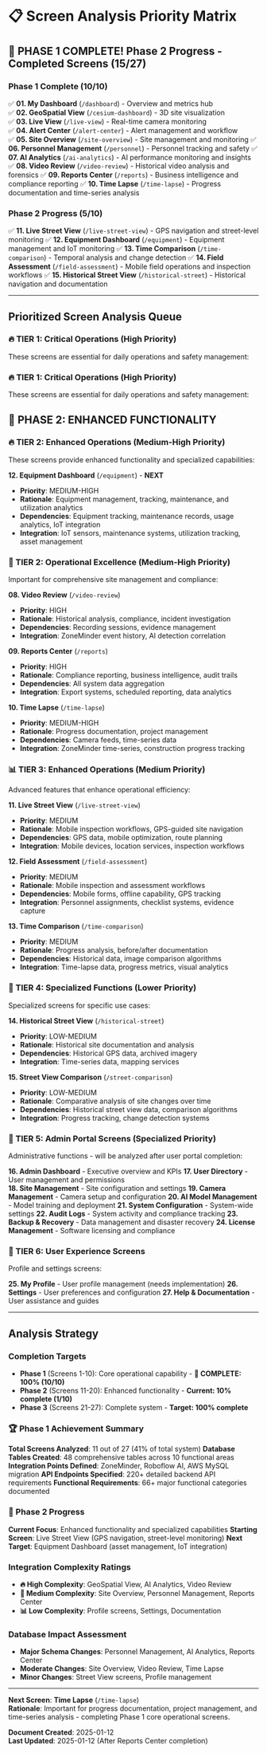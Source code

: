 # 📋 **Screen Analysis Priority Matrix**

## **🎉 PHASE 1 COMPLETE! Phase 2 Progress - Completed Screens (15/27)**

### **Phase 1 Complete (10/10)**
✅ **01. My Dashboard** (`/dashboard`) - Overview and metrics hub  
✅ **02. GeoSpatial View** (`/cesium-dashboard`) - 3D site visualization  
✅ **03. Live View** (`/live-view`) - Real-time camera monitoring  
✅ **04. Alert Center** (`/alert-center`) - Alert management and workflow  
✅ **05. Site Overview** (`/site-overview`) - Site management and monitoring
✅ **06. Personnel Management** (`/personnel`) - Personnel tracking and safety
✅ **07. AI Analytics** (`/ai-analytics`) - AI performance monitoring and insights
✅ **08. Video Review** (`/video-review`) - Historical video analysis and forensics
✅ **09. Reports Center** (`/reports`) - Business intelligence and compliance reporting
✅ **10. Time Lapse** (`/time-lapse`) - Progress documentation and time-series analysis

### **Phase 2 Progress (5/10)**
✅ **11. Live Street View** (`/live-street-view`) - GPS navigation and street-level monitoring
✅ **12. Equipment Dashboard** (`/equipment`) - Equipment management and IoT monitoring
✅ **13. Time Comparison** (`/time-comparison`) - Temporal analysis and change detection
✅ **14. Field Assessment** (`/field-assessment`) - Mobile field operations and inspection workflows
✅ **15. Historical Street View** (`/historical-street`) - Historical navigation and documentation  

---

## **Prioritized Screen Analysis Queue**

### **🔥 TIER 1: Critical Operations (High Priority)**
These screens are essential for daily operations and safety management:

### **🔥 TIER 1: Critical Operations (High Priority)**
These screens are essential for daily operations and safety management:

## 🌟 **PHASE 2: ENHANCED FUNCTIONALITY**

### **🔥 TIER 2: Enhanced Operations (Medium-High Priority)**
These screens provide enhanced functionality and specialized capabilities:

**12. Equipment Dashboard** (`/equipment`) - **NEXT**
- **Priority**: MEDIUM-HIGH 
- **Rationale**: Equipment management, tracking, maintenance, and utilization analytics
- **Dependencies**: Equipment tracking, maintenance records, usage analytics, IoT integration
- **Integration**: IoT sensors, maintenance systems, utilization tracking, asset management

### **🎯 TIER 2: Operational Excellence (Medium-High Priority)**
Important for comprehensive site management and compliance:

**08. Video Review** (`/video-review`)
- **Priority**: HIGH
- **Rationale**: Historical analysis, compliance, incident investigation
- **Dependencies**: Recording sessions, evidence management
- **Integration**: ZoneMinder event history, AI detection correlation

**09. Reports Center** (`/reports`)
- **Priority**: HIGH
- **Rationale**: Compliance reporting, business intelligence, audit trails
- **Dependencies**: All system data aggregation
- **Integration**: Export systems, scheduled reporting, data analytics

**10. Time Lapse** (`/time-lapse`)
- **Priority**: MEDIUM-HIGH
- **Rationale**: Progress documentation, project management
- **Dependencies**: Camera feeds, time-series data
- **Integration**: ZoneMinder time-series, construction progress tracking

### **📊 TIER 3: Enhanced Operations (Medium Priority)**
Advanced features that enhance operational efficiency:

**11. Live Street View** (`/live-street-view`)
- **Priority**: MEDIUM
- **Rationale**: Mobile inspection workflows, GPS-guided site navigation
- **Dependencies**: GPS data, mobile optimization, route planning
- **Integration**: Mobile devices, location services, inspection workflows

**12. Field Assessment** (`/field-assessment`)
- **Priority**: MEDIUM
- **Rationale**: Mobile inspection and assessment workflows
- **Dependencies**: Mobile forms, offline capability, GPS tracking
- **Integration**: Personnel assignments, checklist systems, evidence capture

**13. Time Comparison** (`/time-comparison`)
- **Priority**: MEDIUM
- **Rationale**: Progress analysis, before/after documentation
- **Dependencies**: Historical data, image comparison algorithms
- **Integration**: Time-lapse data, progress metrics, visual analytics

### **🔧 TIER 4: Specialized Functions (Lower Priority)**
Specialized screens for specific use cases:

**14. Historical Street View** (`/historical-street`)
- **Priority**: LOW-MEDIUM
- **Rationale**: Historical site documentation and analysis
- **Dependencies**: Historical GPS data, archived imagery
- **Integration**: Time-series data, mapping services

**15. Street View Comparison** (`/street-comparison`)
- **Priority**: LOW-MEDIUM
- **Rationale**: Comparative analysis of site changes over time
- **Dependencies**: Historical street view data, comparison algorithms
- **Integration**: Progress tracking, change detection systems

### **👤 TIER 5: Admin Portal Screens (Specialized Priority)**
Administrative functions - will be analyzed after user portal completion:

**16. Admin Dashboard** - Executive overview and KPIs
**17. User Directory** - User management and permissions  
**18. Site Management** - Site configuration and settings
**19. Camera Management** - Camera setup and configuration
**20. AI Model Management** - Model training and deployment
**21. System Configuration** - System-wide settings
**22. Audit Logs** - System activity and compliance tracking
**23. Backup & Recovery** - Data management and disaster recovery
**24. License Management** - Software licensing and compliance

### **🎨 TIER 6: User Experience Screens**
Profile and settings screens:

**25. My Profile** - User profile management (needs implementation)
**26. Settings** - User preferences and configuration
**27. Help & Documentation** - User assistance and guides

---

## **Analysis Strategy**

### **Completion Targets**
- **Phase 1** (Screens 1-10): Core operational capability - **🎉 COMPLETE: 100% (10/10)**
- **Phase 2** (Screens 11-20): Enhanced functionality - **Current: 10% complete (1/10)**  
- **Phase 3** (Screens 21-27): Complete system - **Target: 100% complete**

### **🏆 Phase 1 Achievement Summary**
**Total Screens Analyzed**: 11 out of 27 (41% of total system)
**Database Tables Created**: 48 comprehensive tables across 10 functional areas
**Integration Points Defined**: ZoneMinder, Roboflow AI, AWS MySQL migration
**API Endpoints Specified**: 220+ detailed backend API requirements
**Functional Requirements**: 66+ major functional categories documented

### **🚀 Phase 2 Progress**
**Current Focus**: Enhanced functionality and specialized capabilities
**Starting Screen**: Live Street View (GPS navigation, street-level monitoring)
**Next Target**: Equipment Dashboard (asset management, IoT integration)

### **Integration Complexity Ratings**
- **🔥 High Complexity**: GeoSpatial View, AI Analytics, Video Review
- **🎯 Medium Complexity**: Site Overview, Personnel Management, Reports Center
- **📊 Low Complexity**: Profile screens, Settings, Documentation

### **Database Impact Assessment**
- **Major Schema Changes**: Personnel Management, AI Analytics, Reports Center
- **Moderate Changes**: Site Overview, Video Review, Time Lapse
- **Minor Changes**: Street View screens, Profile management

---

**Next Screen**: **Time Lapse** (`/time-lapse`)  
**Rationale**: Important for progress documentation, project management, and time-series analysis - completing Phase 1 core operational screens.

**Document Created**: 2025-01-12  
**Last Updated**: 2025-01-12 (After Reports Center completion)
